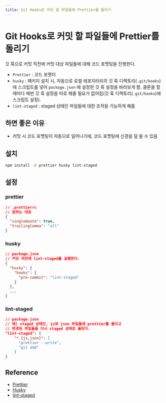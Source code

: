 ```yaml
---
title: Git Hooks로 커밋 할 파일들에 Prettier를 돌리기
---
```


# Git Hooks로 커밋 할 파일들에 Prettier를 돌리기

깃 훅으로 커밋 직전에 커밋 대상 파일들에 대해 코드 포멧팅을 진행한다.

- `Prettier` : 코드 포멧터
- `husky` : 패키지 설치 시, 자동으로 로컬 레포지터리의 깃 훅 디렉토리(`.git/hooks`)에 스크립트를 넣어 `package.json` 에 설정한 깃 훅 설정을 바라보게 함. 클론을 할 때마다 매번 깃 훅 설정을 따로 해줄 필요가 없어짐(깃 훅 디렉토리(`.git/hooks`)에 스크립트 설정).
- `lint-staged` : staged 상태인 파일들에 대한 조작을 가능하게 해줌

## 하면 좋은 이유

- 커밋 시 코드 포멧팅이 자동으로 일어나기에, 코드 포멧팅에 신경을 덜 쓸 수 있음

## 설치

```sh
npm install -D prettier husky lint-staged
```

## 설정

### prettier

```json
// .prettierrc
// 원하는 대로
{
  "singleQuote": true,
  "trailingComma": "all"
}
```

### husky

```json
// package.json
// 커밋 직전에 lint-staged를 실행한다.
{
  "husky": {
    "hooks": {
      "pre-commit": "lint-staged"
    }
  },
  ...
}
```

### lint-staged

```json
// package.json
// 예) staged 상태인, js와 json 파일들에 prettier를 돌리고
// 변경된 파일들을 다시 staged 상태로 올린다.
"lint-staged": {
    "*.{js,json}": [
      "prettier --write",
      "git add"
    ]
}
```

## Reference

- [Prettier](https://prettier.io/)
- [Husky](https://github.com/typicode/husky)
- [lint-staged](https://github.com/okonet/lint-staged)
